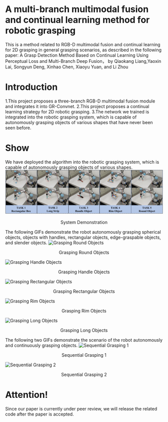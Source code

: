 # A multi-branch multimodal fusion and continual learning method for robotic grasping

This is a method related to RGB-D multimodal fusion and continual learning for 2D grasping in general grasping scenarios, as described in the following paper:
A Grasp Detection Method Based on Continual Learning Using Perceptual Loss and Multi-Branch Deep Fusion，
by Qiaokang Liang,Yaoxin Lai, Songyun Deng, Xinhao Chen, Xiaoyu Yuan, and Li Zhou


#  Introduction
1.This project proposes a three-branch RGB-D multimodal fusion module and integrates it into GR-Convnet.
2.This project proposes a continual learning strategy for 2D robotic grasping.
3.The network we trained is integrated into the robotic grasping system, which is capable of autonomously grasping objects of various shapes that have never been seen before.
# Show
We have deployed the algorithm into the robotic grasping system, which is capable of autonomously grasping objects of various shapes.
![System Demonstration](https://github.com/lyxhnu/photos/raw/main/robot.jpg)
<p align="center">System Demonstration</p>

The following GIFs demonstrate the robot autonomously grasping spherical objects, objects with handles, rectangular objects, edge-graspable objects, and slender objects.
![Grasping Round Objects](https://github.com/lyxhnu/photos/raw/main/%E7%90%83%E5%BD%A21.gif)
<p align="center">Grasping Round Objects</p>

![Grasping Handle Objects](https://github.com/lyxhnu/photos/raw/main/%E6%8A%8A%E6%89%8B1.gif)
<p align="center">Grasping Handle Objects</p>

![Grasping Rectangular Objects](https://github.com/lyxhnu/photos/raw/main/%E7%9F%A9%E5%BD%A21.gif)
<p align="center">Grasping Rectangular Objects</p>

![Grasping Rim Objects](https://github.com/lyxhnu/photos/raw/main/%E8%BE%B9%E7%BC%981.gif)
<p align="center">Grasping Rim Objects</p>

![Grasping Long Objects](https://github.com/lyxhnu/photos/raw/main/%E9%95%BF%E6%9D%A11.gif)
<p align="center">Grasping Long Objects</p>

The following two GIFs demonstrate the scenario of the robot autonomously and continuously grasping objects.
![Sequential Grasping 1](https://github.com/lyxhnu/Cornell-CL/blob/main/%E8%BF%9E%E7%BB%AD%E6%8A%93%E5%8F%961.gif)
<p align="center">Sequential Grasping 1</p>

![Sequential Grasping 2](https://github.com/lyxhnu/Cornell-CL/blob/main/%E8%BF%9E%E7%BB%AD2.gif)
<p align="center">Sequential Grasping 2</p>

# Attention!
Since our paper is currently under peer review, we will release the related code after the paper is accepted.
